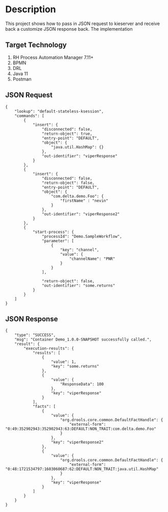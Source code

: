 Description
=======================

This project shows how to pass in JSON request to kieserver and receive back a customize JSON response back. The implementation


Target Technology
-----------------------

1. RH Process Automation Manager 7.11+
2. BPMN
3. DRL
4. Java 11
5. Postman

JSON Request
-----------------------
	{
	    "lookup": "default-stateless-ksession",
	    "commands": [
	        {
	            "insert": {
	                "disconnected": false,
	                "return-object": true,
	                "entry-point": "DEFAULT",
	                "object": {
	                    "java.util.HashMap": {}
	                },
	                "out-identifier": "viperResponse"
	            }
	        },
	        {
	            "insert": {
	                "disconnected": false,
	                "return-object": false,
	                "entry-point": "DEFAULT",
	                "object": {
	                    "com.delta.demo.Foo": {
	                        "firstName" : "nevin"
	                    }
	                },
	                "out-identifier": "viperResponse2"
	            }
	        },
	        {
	            "start-process": {
	                "processId": "Demo.SampleWorkflow",
	                "parameter": [
	                    {
	                        "key": "channel",
	                        "value": {
	                            "channelName": "PNR"
	                        }
	                    }
	                ],
	     
	                "return-object": false,
	                "out-identifier": "some.returns"
	            }
	        }
	    ]
	}

JSON Response
-----------------------

	{
	    "type": "SUCCESS",
	    "msg": "Container Demo_1.0.0-SNAPSHOT successfully called.",
	    "result": {
	        "execution-results": {
	            "results": [
	                {
	                    "value": 1,
	                    "key": "some.returns"
	                },
	                {
	                    "value": {
	                        "ResponseData": 100
	                    },
	                    "key": "viperResponse"
	                }
	            ],
	            "facts": [
	                {
	                    "value": {
	                        "org.drools.core.common.DefaultFactHandle": {
	                            "external-form": "0:49:352902943:352902943:63:DEFAULT:NON_TRAIT:com.delta.demo.Foo"
	                        }
	                    },
	                    "key": "viperResponse2"
	                },
	                {
	                    "value": {
	                        "org.drools.core.common.DefaultFactHandle": {
	                            "external-form": "0:48:1721534797:1603060687:62:DEFAULT:NON_TRAIT:java.util.HashMap"
	                        }
	                    },
	                    "key": "viperResponse"
	                }
	            ]
	        }
	    }
	}
